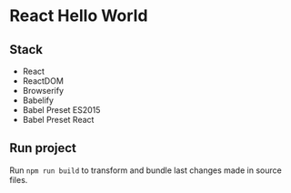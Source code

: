 # React Hello World

## Stack

- React
- ReactDOM
- Browserify
- Babelify
- Babel Preset ES2015
- Babel Preset React

## Run project

Run ```npm run build``` to transform and bundle last changes made in source files.

